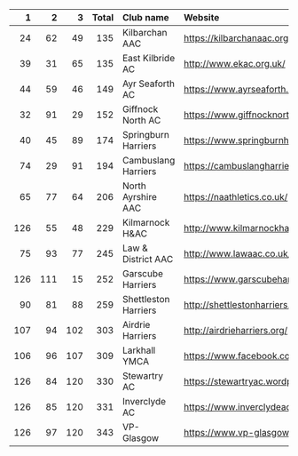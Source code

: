 |   1 |   2 |   3 |   Total | Club name            | Website                                    |
|----:|----:|----:|--------:|:---------------------|:-------------------------------------------|
|  24 |  62 |  49 |     135 | Kilbarchan AAC       | https://kilbarchanaac.org.uk/              |
|  39 |  31 |  65 |     135 | East Kilbride AC     | http://www.ekac.org.uk/                    |
|  44 |  59 |  46 |     149 | Ayr Seaforth AC      | https://www.ayrseaforth.co.uk/             |
|  32 |  91 |  29 |     152 | Giffnock North AC    | https://www.giffnocknorth.co.uk/           |
|  40 |  45 |  89 |     174 | Springburn Harriers  | https://www.springburnharriers.co.uk/      |
|  74 |  29 |  91 |     194 | Cambuslang Harriers  | https://cambuslangharriers.org/            |
|  65 |  77 |  64 |     206 | North Ayrshire AAC   | https://naathletics.co.uk/                 |
| 126 |  55 |  48 |     229 | Kilmarnock H&AC      | http://www.kilmarnockharriers.com/         |
|  75 |  93 |  77 |     245 | Law & District AAC   | http://www.lawaac.co.uk/                   |
| 126 | 111 |  15 |     252 | Garscube Harriers    | https://www.garscubeharriers.org.uk/       |
|  90 |  81 |  88 |     259 | Shettleston Harriers | http://shettlestonharriers.org.uk/         |
| 107 |  94 | 102 |     303 | Airdrie Harriers     | http://airdrieharriers.org/                |
| 106 |  96 | 107 |     309 | Larkhall YMCA        | https://www.facebook.com/larkhallharriers/ |
| 126 |  84 | 120 |     330 | Stewartry AC         | https://stewartryac.wordpress.com/         |
| 126 |  85 | 120 |     331 | Inverclyde AC        | https://www.inverclydeac.org/              |
| 126 |  97 | 120 |     343 | VP-Glasgow           | https://www.vp-glasgow.com                 |